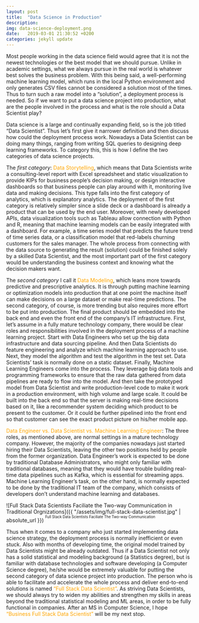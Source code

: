 ```yaml
---
layout: post
title:  "Data Science in Production"
description: 
img: data-science-deployment.png
date:   2019-03-01 21:30:52 +0200
categories: jekyll update
---
```

Most people working in the data science field would agree that it is not the newest technologies or the best model that we should pursue. Unlike in academic settings, what we always pursue in the real world is whatever best solves the business problem. With this being said, a well-performing machine learning model, which runs in the local Python environment and only generates CSV files cannot be considered a solution most of the times. Thus to turn such a raw model into a “solution”, a deployment process is needed. So if we want to put a data science project into production, what are the people involved in the process and what is the role should a Data Scientist play?

Data science is a large and continually expanding field, so is the job titled “Data Scientist”. Thus let’s first give it narrower definition and then discuss how could the deployment process work. Nowadays a Data Scientist can be doing many things, ranging from writing SQL queries to designing deep learning frameworks. To category this, this is how I define the two categories of data science projects. 

The *first category*: <span style="color:orange">Data Storytelling</span>, which means that Data Scientists write a consulting-level report with Excel spreadsheet and static visualization to provide KIPs for business people’s decision making, or design interactive dashboards so that business people can play around with it, monitoring live data and making decisions. This type falls into the first category of analytics, which is explanatory analytics. The deployment of the first category is relatively simpler since a slide deck or a dashboard is already a product that can be used by the end user. Moreover, with newly developed APIs, data visualization tools such as Tableau allow connection with Python and R, meaning that machine learning models can be easily integrated with a dashboard. For example, a time series model that predicts the future trend of time series data, or a classification model that red-labels churning customers for the sales manager. The whole process from connecting with the data source to generating the result (solution) could be finished solely by a skilled Data Scientist, and the most important part of the first category would be understanding the business context and knowing what the decision makers want.

The *second category* I call it <span style="color:orange">Data Modeling</span>, which leans more towards predictive and prescriptive analytics. It is through putting machine learning or optimization models into production that at one point the machine itself can make decisions on a large dataset or make real-time predictions. The second category, of course, is more trending but also requires more effort to be put into production. The final product should be embedded into the back end and even the front end of the company’s IT infrastructure. First, let’s assume in a fully mature technology company, there would be clear roles and responsibilities involved in the deployment process of a machine learning project. Start with Data Engineers who set up the big data infrastructure and data sourcing pipeline. And then Data Scientists do feature engineering and analyze which machine learning approach to use. Next, they model the algorithm and test the algorithm in the test set. Data Scientists’ task is normally done on a static dataset. Finally, Machine Learning Engineers come into the process. They leverage big data tools and programming frameworks to ensure that the raw data gathered from data pipelines are ready to flow into the model. And then take the prototyped model from Data Scientist and write production-level code to make it work in a production environment, with high volume and large scale. It could be built into the back end so that the server is making real-time decisions based on it, like a recommender system deciding which product to be present to the customer. Or it could be further pipelined into the front end so that customer can see the exact product picture on his/her mobile app.

<span style="color:orange">Data Engineer vs. Data Scientist vs. Machine Learning Engineer</span>: The three roles, as mentioned above, are normal settings in a mature technology company. However, the majority of the companies nowadays just started hiring their Data Scientists, leaving the other two positions held by people from the former organization. Data Engineer’s work is expected to be done by traditional Database Administrators, who might only familiar with traditional databases, meaning that they would have trouble building real-time data pipelines such as Kafka, which is essential for streaming apps. Machine Learning Engineer’s task, on the other hand, is normally expected to be done by the traditional IT team of the company, which consists of developers don’t understand machine learning and databases.

![Full Stack Data Scientists Faciliate the Two-way Communication in Traditional Orgnizations]({{ "/assets/img/full-stack-data-scientist.jpg" | absolute_url }}) <sup><sup>Full Stack Data Scientists Faciliate The Two-way Communication</sup></sup>

Thus when it comes to a company who just started implementing data science strategy, the deployment process is normally inefficient or even stuck. Also with months of developing time, the original model trained by Data Scientists might be already outdated. Thus if a Data Scientist not only has a solid statistical and modeling background (a Statistics degree), but is familiar with database technologies and software developing (a Computer Science degree), he/she would be extremely valuable for putting the second category of data science project into production. The person who is able to facilitate and accelerate the whole process and deliver end-to-end solutions is named <span style="color:orange">“Full Stack Data Scientist”</span>. As striving Data Scientists, we should always try to widen my abilities and strengthen my skills in areas beyond the traditional statistical modeling and ML areas, in order to be fully functional in companies. After an MS in Computer Science, I hope <span style="color:orange">“Business Full Stack Data Scientist”</span> will be my next stop.